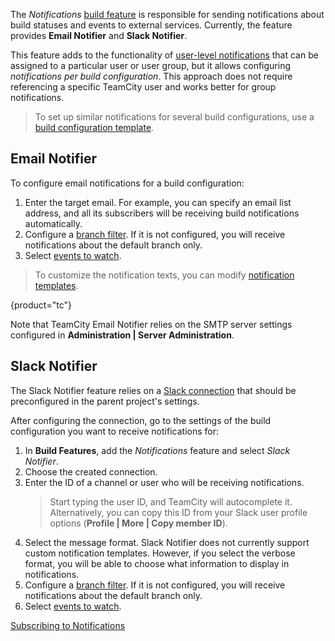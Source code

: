 [//]: # (title: Notifications)
[//]: # (auxiliary-id: Notifications)

The _Notifications_ [build feature](adding-build-features.md) is responsible for sending notifications about build statuses and events to external services. Currently, the feature provides __Email Notifier__ and __Slack Notifier__.

This feature adds to the functionality of [user-level notifications](subscribing-to-notifications.md) that can be assigned to a particular user or user group, but it allows configuring _notifications per build configuration_. This approach does not require referencing a specific TeamCity user and works better for group notifications.

>To set up similar notifications for several build configurations, use a [build configuration template](build-configuration-template.md).

## Email Notifier

To configure email notifications for a build configuration:

1. Enter the target email. For example, you can specify an email list address, and all its subscribers will be receiving build notifications automatically.
2. Configure a [branch filter](branch-filter.md). If it is not configured, you will receive notifications about the default branch only.
3. Select [events to watch](subscribing-to-notifications.md#Which+Events+Will+Trigger+Notifications).

>To customize the notification texts, you can modify [notification templates](customizing-notifications.md).
>
{product="tc"}

Note that TeamCity Email Notifier relies on the SMTP server settings configured in __Administration | Server Administration__.

## Slack Notifier

The Slack Notifier feature relies on a [Slack connection](configuring-connections.md#Slack) that should be preconfigured in the parent project's settings.

After configuring the connection, go to the settings of the build configuration you want to receive notifications for:
1. In __Build Features__, add the _Notifications_ feature and select _Slack Notifier_.
2. Choose the created connection.
3. Enter the ID of a channel or user who will be receiving notifications.   
   >Start typing the user ID, and TeamCity will autocomplete it. Alternatively, you can copy this ID from your Slack user profile options (__Profile | More | Copy member ID__).
4. Select the message format. Slack Notifier does not currently support custom notification templates. However, if you select the verbose format, you will be able to choose what information to display in notifications.
5. Configure a [branch filter](branch-filter.md). If it is not configured, you will receive notifications about the default branch only.
6. Select [events to watch](subscribing-to-notifications.md#Which+Events+Will+Trigger+Notifications).

<seealso>
        <category ref="user-guide">
            <a href="subscribing-to-notifications.md">Subscribing to Notifications</a>
        </category>
</seealso>